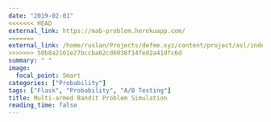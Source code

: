 ```yaml
---
date: "2019-02-01"
<<<<<<< HEAD
external_link: https://mab-problem.herokuapp.com/
=======
external_link: /home/ruslan/Projects/defme.xyz/content/project/asl/index.md
>>>>>>> 50b8a2161e27bccba62cd6038f14fed2a41dfc6d
summary: " "
image:
  focal_point: Smart
categories: ["Probability"]
tags: ["Flask", "Probability", "A/B Testing"]
title: Multi-armed Bandit Problem Simulation
reading_time: false
---
```

